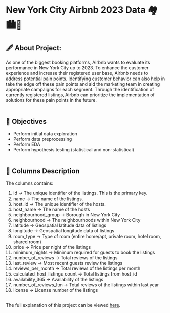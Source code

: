 # New York City Airbnb 2023 Data 🏘️🏙️🌆

## 🖋 About Project:
As one of the biggest booking platforms, Airbnb wants to evaluate its performance in New York City up to 2023. To enhance the customer experience and increase their registered user base, Airbnb needs to address potential pain points. Identifying customer behavior can also help in take the edge off these pain points and aid the marketing team in creating appropriate campaigns for each segment. Through the identification of currently registered listings, Airbnb can prioritize the implementation of solutions for these pain points in the future.
<br><br>

## 📌 Objectives
*   Perform initial data exploration
*   Perform data preprocessing
*   Perform EDA
*   Perform hypothesis testing (statistical and non-statistical)
<br><br>

## 🧾 Columns Description
The columns contains:
1. id -> The unique identifier of the listings. This is the primary key.
2. name -> The name of the listings.
3. host_id -> The unique identifier of the hosts.
4. host_name -> The name of the hosts
5. neighbourhood_group -> Borough in New York City
6. neighbourhood -> The neighbourhoods within New York City
7. latitude -> Geospatial latitude data of listings
8. longitude -> Geospatial longitude data of listings
9. room_type -> Type of room (entire home/apt, private room, hotel room, shared room)
10. price -> Price per night of the listings
11. minimum_nights -> Minimum required for guests to book the listings
12. number_of_reviews -> Total reviews of the listings
13. last_review -> Most recent guests review the listings
14. reviews_per_month -> Total reviews of the listings per month
15. calculated_host_listings_count -> Total listings from host_id
16. availability_365 -> Availability of the listings
17. number_of_reviews_ltm -> Total reviews of the listings within last year
18. license -> License number of the listings
<br><br>

The full explanation of this project can be viewed [here](https://drive.google.com/file/d/13oIcLFasRu9TS2byMtgRa3Sz6aYO9WDa/view?usp=sharing).
